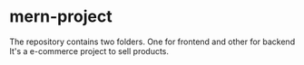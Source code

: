 # mern-project
The repository contains two folders. One for frontend and other for backend
It's a e-commerce project to sell products.
